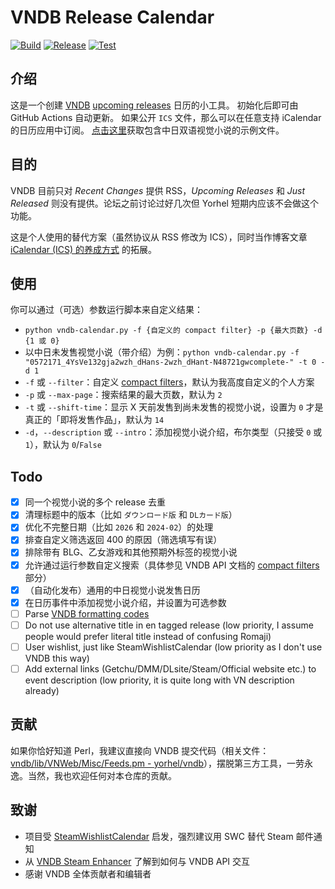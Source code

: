 # VNDB Release Calendar

[![Build](https://github.com/Vinfall/VNDB-Calendar/actions/workflows/gen-calendar.yml/badge.svg)](https://github.com/Vinfall/VNDB-Calendar/actions/workflows/gen-calendar.yml) [![Release](https://github.com/Vinfall/VNDB-Calendar/actions/workflows/release-calendar.yml/badge.svg)](https://github.com/Vinfall/VNDB-Calendar/actions/workflows/release-calendar.yml) [![Test](https://github.com/Vinfall/VNDB-Calendar/actions/workflows/test.yml/badge.svg)](https://github.com/Vinfall/VNDB-Calendar/actions/workflows/test.yml)

## 介绍

这是一个创建 [VNDB](https://vndb.org) [upcoming releases](https://vndb.org/r?f=01731;o=a;s=released) 日历的小工具。
初始化后即可由 GitHub Actions 自动更新。
如果公开 `ICS` 文件，那么可以在任意支持 iCalendar 的日历应用中订阅。
[点击这里](https://github.com/Vinfall/VNDB-Calendar/releases/download/zh/vndb-calendar.ics)获取包含中日双语视觉小说的示例文件。

## 目的

VNDB 目前只对 *Recent Changes* 提供 RSS，*Upcoming Releases* 和 *Just Released* 则没有提供。论坛之前讨论过好几次但 Yorhel 短期内应该不会做这个功能。

这是个人使用的替代方案（虽然协议从 RSS 修改为 ICS），同时当作博客文章 [iCalendar (ICS) 的养成方式](https://blog.vinfall.com/posts/2023/12/ics/) 的拓展。

## 使用

你可以通过（可选）参数运行脚本来自定义结果：
- `python vndb-calendar.py -f {自定义的 compact filter} -p {最大页数} -d {1 或 0}`
- 以中日未发售视觉小说（带介绍）为例：`python vndb-calendar.py -f "0572171_4YsVe132gja2wzh_dHans-2wzh_dHant-N48721gwcomplete-" -t 0 -d 1`
- `-f` 或 `--filter`：自定义 [compact filters](https://api.vndb.org/kana#filters)，默认为我高度自定义的个人方案
- `-p` 或 `--max-page`：搜索结果的最大页数，默认为 `2`
- `-t` 或 `--shift-time`：显示 X 天前发售到尚未发售的视觉小说，设置为 `0` 才是真正的「即将发售作品」，默认为 `14`
- `-d`，`--description` 或 `--intro`：添加视觉小说介绍，布尔类型（只接受 `0` 或 `1`），默认为 `0`/`False`

## Todo

- [x] 同一个视觉小说的多个 release 去重
- [x] 清理标题中的版本（比如 `ダウンロード版` 和 `DLカード版`）
- [x] 优化不完整日期（比如 `2026` 和 `2024-02`）的处理
- [x] 排查自定义筛选返回 400 的原因（筛选填写有误）
- [x] 排除带有 BLG、乙女游戏和其他预期外标签的视觉小说
- [x] 允许通过运行参数自定义搜索（具体参见 VNDB API 文档的 [compact filters](https://api.vndb.org/kana#filters) 部分）
- [x] （自动化发布）通用的中日视觉小说发售日历
- [x] 在日历事件中添加视觉小说介绍，并设置为可选参数
- [ ] Parse [VNDB formatting codes](https://vndb.org/d9#4)
- [ ] Do not use alternative title in en tagged release (low priority, I assume people would prefer literal title instead of confusing Romaji)
- [ ] User wishlist, just like SteamWishlistCalendar (low priority as I don't use VNDB this way)
- [ ] Add external links (Getchu/DMM/DLsite/Steam/Official website etc.) to event description (low priority, it is quite long with VN description already)

## 贡献

如果你恰好知道 Perl，我建议直接向 VNDB 提交代码（相关文件：[vndb/lib/VNWeb/Misc/Feeds.pm - yorhel/vndb](https://code.blicky.net/yorhel/vndb/src/branch/master/lib/VNWeb/Misc/Feeds.pm)），摆脱第三方工具，一劳永逸。当然，我也欢迎任何对本仓库的贡献。

## 致谢

- 项目受 [SteamWishlistCalendar](https://github.com/icue/SteamWishlistCalendar) 启发，强烈建议用 SWC 替代 Steam 邮件通知
- 从 [VNDB Steam Enhancer](https://greasyfork.org/en/scripts/456166-vndb-steam-enhancer/code) 了解到如何与 VNDB API 交互
- 感谢 VNDB 全体贡献者和编辑者
